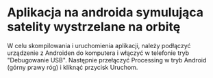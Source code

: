 # Aplikacja na androida symulująca satelity wystrzelane na orbitę

W celu skompilowania i uruchomienia aplikacji, należy podłączyć urządzenie z Androiden do komputera i włączyć w telefonie tryb "Debugowanie USB". 
Następnie przełączyć Processing w tryb Android (górny prawy róg) i kliknąć przycisk Uruchom.
